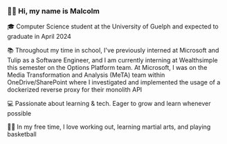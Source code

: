 ### 👋🏽 Hi, my name is Malcolm

🎓 Computer Science student at the University of Guelph and expected to graduate in April 2024

📚 Throughout my time in school, I've previously interned at Microsoft and Tulip as a Software Engineer, and I am currently interning at Wealthsimple this semester on the Options Platform team. At Microsoft, I was on the Media Transformation and Analysis (MeTA) team within OneDrive/SharePoint where I investigated and implemented the usage of a dockerized reverse proxy for their monolith API

💻 Passionate about learning & tech. Eager to grow and learn whenever possible

💪🏽 In my free time, I love working out, learning martial arts, and playing basketball

<!--
**mbw101/mbw101** is a ✨ _special_ ✨ repository because its `README.md` (this file) appears on your GitHub profile.

Here are some ideas to get you started:

- 🔭 I’m currently working on ...
- 🌱 I’m currently learning ...
- 👯 I’m looking to collaborate on ...
- 🤔 I’m looking for help with ...
- 💬 Ask me about ...
- 📫 How to reach me: ...
- 😄 Pronouns: ...
- ⚡ Fun fact: ...
-->
